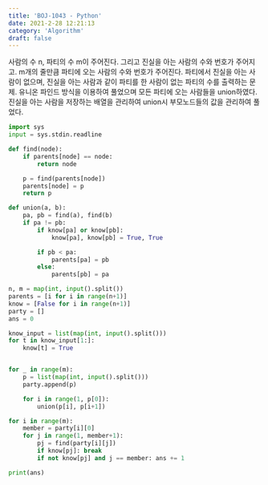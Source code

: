 ```yaml
---
title: 'BOJ-1043 - Python'
date: 2021-2-28 12:21:13
category: 'Algorithm'
draft: false
---
```

사람의 수 n, 파티의 수 m이 주어진다. 그리고 진실을 아는 사람의 수와 번호가 주어지고. m개의 줄만큼 파티에 오는 사람의 수와 번호가 주어진다. 파티에서 진실을 아는 사람이 없으며, 진실을 아는 사람과 같이 파티를 한 사람이 없는 파티의 수를 출력하는 문제. 유니온 파인드 방식을 이용하여 풀었으며 모든 파티에 오는 사람들을 union하였다. 진실을 아는 사람을 저장하는 배열을 관리하여 union시 부모노드들의 값을 관리하여 풀었다.
```python
import sys
input = sys.stdin.readline

def find(node):
    if parents[node] == node:
        return node

    p = find(parents[node])
    parents[node] = p
    return p

def union(a, b):
    pa, pb = find(a), find(b)
    if pa != pb:
        if know[pa] or know[pb]:
            know[pa], know[pb] = True, True

        if pb < pa:
            parents[pa] = pb
        else:
            parents[pb] = pa

n, m = map(int, input().split())
parents = [i for i in range(n+1)]
know = [False for i in range(n+1)]
party = []
ans = 0

know_input = list(map(int, input().split()))
for t in know_input[1:]:
    know[t] = True


for _ in range(m):
    p = list(map(int, input().split()))
    party.append(p)

    for i in range(1, p[0]):
        union(p[i], p[i+1])

for i in range(m):
    member = party[i][0]
    for j in range(1, member+1):
        pj = find(party[i][j])
        if know[pj]: break
        if not know[pj] and j == member: ans += 1

print(ans)

```